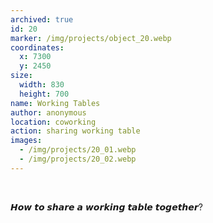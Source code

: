 ```yaml
---
archived: true
id: 20
marker: /img/projects/object_20.webp
coordinates:
  x: 7300
  y: 2450
size:
  width: 830
  height: 700
name: Working Tables
author: anonymous
location: coworking
action: sharing working table
images:
  - /img/projects/20_01.webp
  - /img/projects/20_02.webp
---
```

<br>

𝙃𝙤𝙬 𝙩𝙤 𝙨𝙝𝙖𝙧𝙚 𝙖 𝙬𝙤𝙧𝙠𝙞𝙣𝙜 𝙩𝙖𝙗𝙡𝙚 𝙩𝙤𝙜𝙚𝙩𝙝𝙚𝙧?

<br>

<br>